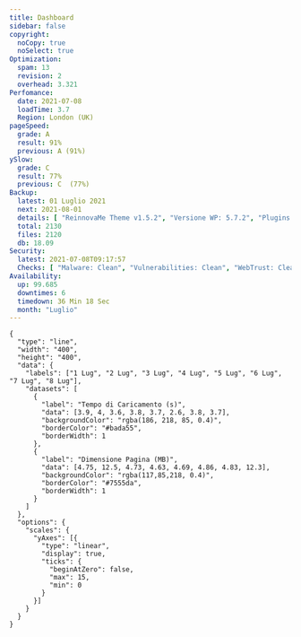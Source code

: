 ```yaml
---
title: Dashboard
sidebar: false
copyright:
  noCopy: true
  noSelect: true
Optimization:
  spam: 13
  revision: 2
  overhead: 3.321
Perfomance:
  date: 2021-07-08
  loadTime: 3.7
  Region: London (UK)
pageSpeed:
  grade: A
  result: 91%
  previous: A (91%)
ySlow:
  grade: C
  result: 77%
  previous: C  (77%)
Backup:
  latest: 01 Luglio 2021
  next: 2021-08-01
  details: [ "ReinnovaMe Theme v1.5.2", "Versione WP: 5.7.2", "Plugins: 29", "Numero di Posts: 12", "Commenti Approvati: 0" ]
  total: 2130
  files: 2120
  db: 18.09
Security:
  latest: 2021-07-08T09:17:57
  Checks: [ "Malware: Clean", "Vulnerabilities: Clean", "WebTrust: Clean" ]
Availability:
  up: 99.685
  downtimes: 6
  timedown: 36 Min 18 Sec
  month: "Luglio"
---
```


<main class="container d-flex flex-justify-between flex-column flex-sm-row  flex-md-items-start">

<section
class="color-bg-secondary my-2 p-md-4 p-sm-2 border rounded col-sm-12 mx-1 col-md-8 flex-1">
<PerfomanceHeader />
<div class="d-flex flex-wrap flex-justify-around flex-sm-items-center">
<pageSpeed /> <ySlow />
</div>

<ChartBox>

```chart
{
  "type": "line",
  "width": "400",
  "height": "400",
  "data": {
    "labels": ["1 Lug", "2 Lug", "3 Lug", "4 Lug", "5 Lug", "6 Lug", "7 Lug", "8 Lug"],
    "datasets": [
      {
        "label": "Tempo di Caricamento (s)",
        "data": [3.9, 4, 3.6, 3.8, 3.7, 2.6, 3.8, 3.7],
        "backgroundColor": "rgba(186, 218, 85, 0.4)",
        "borderColor": "#bada55",
        "borderWidth": 1
      },
      {
        "label": "Dimensione Pagina (MB)",
        "data": [4.75, 12.5, 4.73, 4.63, 4.69, 4.86, 4.83, 12.3],
        "backgroundColor": "rgba(117,85,218, 0.4)",
        "borderColor": "#7555da",
        "borderWidth": 1
      }
    ]
  },
  "options": {
    "scales": {
      "yAxes": [{
        "type": "linear",
        "display": true,
        "ticks": {
          "beginAtZero": false,
          "max": 15,
          "min": 0
        }
      }]
    }
  }
}
```
</ChartBox>

<OptimizationWidget />

<div class="d-flex flex-wrap flex-justify-between ">

<DowntimeWidget class="col-sm-12 col-md-6" />

</div>

</section>


<section class="col-sm-12 col-md-3 mx-2">


<BackupCard />
<SecurityCard />

<ScanBot />

<UpdatesCard>

<PluginsTimeline />

</UpdatesCard>

</section>


</main>

<style>

div.theme-default-content:not(.custom) {
max-width: 100%;
}


</style>
